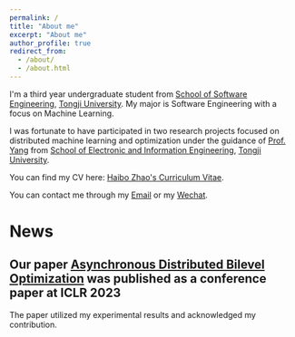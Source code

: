 ```yaml
---
permalink: /
title: "About me"
excerpt: "About me"
author_profile: true
redirect_from: 
  - /about/
  - /about.html
---
```


I'm a third year undergraduate student from [School of Software Engineering](https://sse.tongji.edu.cn/), [Tongji University](https://www.tongji.edu.cn/). My major is Software Engineering with a focus on Machine Learning.

I was fortunate to have participated in two research projects focused on distributed machine learning and optimization under the guidance of [Prof. Yang](https://see.tongji.edu.cn/info/1379/10355.htm) from [School of Electronic and Information Engineering](https://see.tongji.edu.cn/), [Tongji University](https://www.tongji.edu.cn/).

You can find my CV here: [Haibo Zhao's Curriculum Vitae](../assets/sea/Resume.pdf).

You can contact me through my [Email](mailto:2052535@tongji.edu.cn) or my [Wechat](../images/sea/wechat.png).

# News

## Our paper [Asynchronous Distributed Bilevel Optimization](https://openreview.net/pdf?id=_i0-12XqVJZ) was published as a conference paper at ICLR 2023

The paper utilized my experimental results and acknowledged my contribution.
